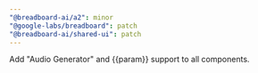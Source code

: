 ```yaml
---
"@breadboard-ai/a2": minor
"@google-labs/breadboard": patch
"@breadboard-ai/shared-ui": patch
---
```


Add "Audio Generator" and {{param}} support to all components.
